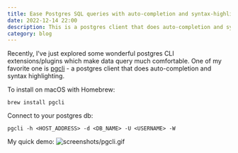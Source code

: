 ```yaml
---
title: Ease Postgres SQL queries with auto-completion and syntax-highlighting
date: 2022-12-14 22:00
description: This is a postgres client that does auto-completion and syntax highlighting.
category: blog
---
```


Recently, I've just explored some wonderful postgres CLI extensions/plugins which make data query much comfortable.
One of my favorite one is [pgcli](https://github.com/dbcli/pgcli) - a postgres client that does auto-completion and syntax highlighting.

To install on macOS with Homebrew:
```shell
brew install pgcli
```

Connect to your postgres db:
```shell
pgcli -h <HOST_ADDRESS> -d <DB_NAME> -U <USERNAME> -W
```

My quick demo:
![screenshots/pgcli.gif](https://media.giphy.com/media/qmRqWCQrUdtmXtf0Lj/giphy.gif)


